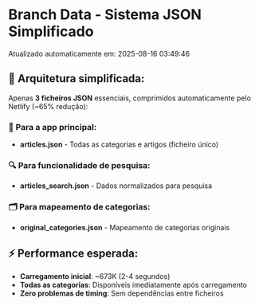 # Branch Data - Sistema JSON Simplificado
Atualizado automaticamente em: 2025-08-16 03:49:46

## 🎯 Arquitetura simplificada:
Apenas **3 ficheiros JSON** essenciais, comprimidos automaticamente pelo Netlify (~65% redução):

### 📱 Para a app principal:
- **articles.json** - Todas as categorias e artigos (ficheiro único)

### 🔍 Para funcionalidade de pesquisa:
- **articles_search.json** - Dados normalizados para pesquisa

### 🗂️ Para mapeamento de categorias:
- **original_categories.json** - Mapeamento de categorias originais

## ⚡ Performance esperada:
- **Carregamento inicial**: ~673K (2-4 segundos)
- **Todas as categorias**: Disponíveis imediatamente após carregamento
- **Zero problemas de timing**: Sem dependências entre ficheiros
